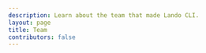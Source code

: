 ```yaml
---
description: Learn about the team that made Lando CLI.
layout: page
title: Team
contributors: false
---
```


<VPLTeamPage>
  <VPLTeamPageTitle>
    <template #title>
      Team
    </template>
    <template #lead>
      We are the people who built Lando CLI.
    </template>
  </VPLTeamPageTitle>
  <VPLTeamMembers :members="members" size="small"/>
</VPLTeamPage>

<script setup>
import {VPLTeamPage, VPLTeamPageTitle, VPLTeamMembers} from '@lando/vitepress-theme-default-plus'
import {useTeam} from '@lando/vitepress-theme-default-plus';

const members = useTeam();

</script>
